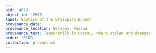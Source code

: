 ```yaml
---
pid: '4679'
object_id: '2965'
label: Baptism of the Ethiopian Eunuch
provenance_date:
provenance_location: Germany, Passau
provenance_text: Temporarily in Passau, where stolen and damaged
order: '0163'
collection: provenance
---
```

